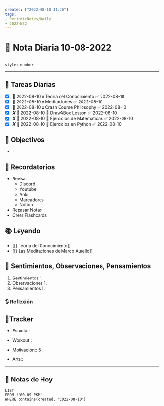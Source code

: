 ```yaml
---
created: ["2022-08-10 11:36"]
tags:
- PeriodicNotes/Daily
- 2022-W32
---
```


# 📅 Nota Diaria 10-08-2022
```toc

style: number

```

---
## 🔷 Tareas Diarias
- [x] 📅 2022-08-10 ⏫ Teoria del Conocimiento ✅ 2022-08-10
- [x] 📅 2022-08-10 ⏫ Meditaciones ✅ 2022-08-10
- [x] 📅 2022-08-10 ⏫ Crash Course Philosophy ✅ 2022-08-10
- [x] ***X*** 📅 2022-08-10 🔼 DrawABox Lesson ✅ 2022-08-10
- [x] ***X*** 📅 2022-08-10 🔽 Ejercicios de Matematicas ✅ 2022-08-10
- [x] ***X*** 📅 2022-08-10 🔽 Ejercicios en Python ✅ 2022-08-10

## 🎯 Objectivos
- 
## 📕 Recordatorios
- Revisar
	- Discord
	- Youtube
	- Anki
	- Marcadores
	- Notion
- Repasar Notas
- Crear Flashcards

## 📚 Leyendo
- [[{ Teoria del Conocimiento]]
- [[{ Las Meditaciones de Marco Aurelio]]
## 💬 Sentimientos, Observaciones, Pensamientos 
1. Sentimientos
	1. 
2. Observaciones
	1. 
3. Pensamientos
	1. 
### 🔃 Reflexión

## 🔷Tracker

- Estudio::

- Workout::

- Motivación:: 5

- Arte::
---

## 📅 Notas de Hoy
```dataview
LIST 
FROM !"00-09 PKM" 
WHERE contains(created, "2022-08-10")
```